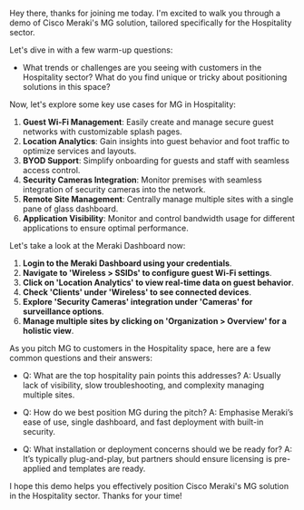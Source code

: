 Hey there, thanks for joining me today. I'm excited to walk you through a demo of Cisco Meraki's MG solution, tailored specifically for the Hospitality sector.

Let's dive in with a few warm-up questions:
- What trends or challenges are you seeing with customers in the Hospitality sector? What do you find unique or tricky about positioning solutions in this space?

Now, let's explore some key use cases for MG in Hospitality:
1. **Guest Wi-Fi Management**: Easily create and manage secure guest networks with customizable splash pages.
2. **Location Analytics**: Gain insights into guest behavior and foot traffic to optimize services and layouts.
3. **BYOD Support**: Simplify onboarding for guests and staff with seamless access control.
4. **Security Cameras Integration**: Monitor premises with seamless integration of security cameras into the network.
5. **Remote Site Management**: Centrally manage multiple sites with a single pane of glass dashboard.
6. **Application Visibility**: Monitor and control bandwidth usage for different applications to ensure optimal performance.

Let's take a look at the Meraki Dashboard now:
1. **Login to the Meraki Dashboard using your credentials**.
2. **Navigate to 'Wireless > SSIDs' to configure guest Wi-Fi settings**.
3. **Click on 'Location Analytics' to view real-time data on guest behavior**.
4. **Check 'Clients' under 'Wireless' to see connected devices**.
5. **Explore 'Security Cameras' integration under 'Cameras' for surveillance options**.
6. **Manage multiple sites by clicking on 'Organization > Overview' for a holistic view**.

As you pitch MG to customers in the Hospitality space, here are a few common questions and their answers:
- Q: What are the top hospitality pain points this addresses?
  A: Usually lack of visibility, slow troubleshooting, and complexity managing multiple sites.
  
- Q: How do we best position MG during the pitch?
  A: Emphasise Meraki’s ease of use, single dashboard, and fast deployment with built-in security.
  
- Q: What installation or deployment concerns should we be ready for?
  A: It’s typically plug-and-play, but partners should ensure licensing is pre-applied and templates are ready.

I hope this demo helps you effectively position Cisco Meraki's MG solution in the Hospitality sector. Thanks for your time!